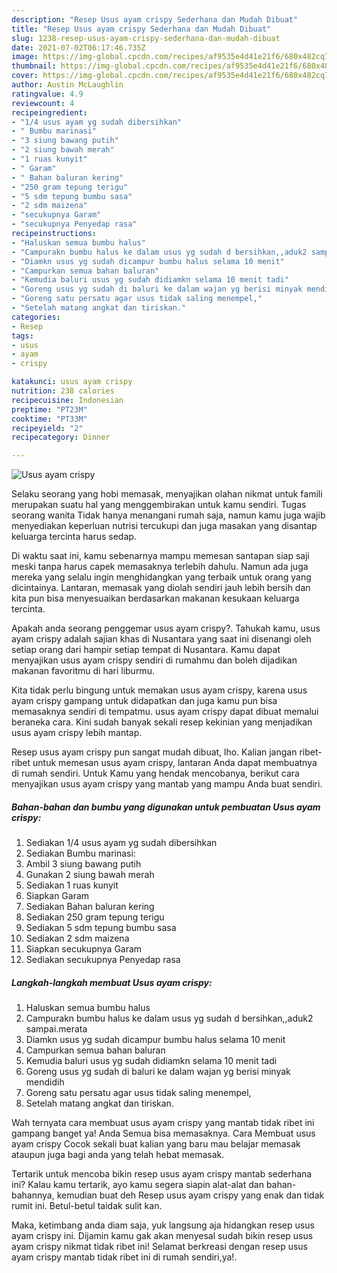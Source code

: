 ```yaml
---
description: "Resep Usus ayam crispy Sederhana dan Mudah Dibuat"
title: "Resep Usus ayam crispy Sederhana dan Mudah Dibuat"
slug: 1238-resep-usus-ayam-crispy-sederhana-dan-mudah-dibuat
date: 2021-07-02T06:17:46.735Z
image: https://img-global.cpcdn.com/recipes/af9535e4d41e21f6/680x482cq70/usus-ayam-crispy-foto-resep-utama.jpg
thumbnail: https://img-global.cpcdn.com/recipes/af9535e4d41e21f6/680x482cq70/usus-ayam-crispy-foto-resep-utama.jpg
cover: https://img-global.cpcdn.com/recipes/af9535e4d41e21f6/680x482cq70/usus-ayam-crispy-foto-resep-utama.jpg
author: Austin McLaughlin
ratingvalue: 4.9
reviewcount: 4
recipeingredient:
- "1/4 usus ayam yg sudah dibersihkan"
- " Bumbu marinasi"
- "3 siung bawang putih"
- "2 siung bawah merah"
- "1 ruas kunyit"
- " Garam"
- " Bahan baluran kering"
- "250 gram tepung terigu"
- "5 sdm tepung bumbu sasa"
- "2 sdm maizena"
- "secukupnya Garam"
- "secukupnya Penyedap rasa"
recipeinstructions:
- "Haluskan semua bumbu halus"
- "Campurakn bumbu halus ke dalam usus yg sudah d bersihkan,,aduk2 sampai.merata"
- "Diamkn usus yg sudah dicampur bumbu halus selama 10 menit"
- "Campurkan semua bahan baluran"
- "Kemudia baluri usus yg sudah didiamkn selama 10 menit tadi"
- "Goreng usus yg sudah di baluri ke dalam wajan yg berisi minyak mendidih"
- "Goreng satu persatu agar usus tidak saling menempel,"
- "Setelah matang angkat dan tiriskan."
categories:
- Resep
tags:
- usus
- ayam
- crispy

katakunci: usus ayam crispy 
nutrition: 238 calories
recipecuisine: Indonesian
preptime: "PT23M"
cooktime: "PT33M"
recipeyield: "2"
recipecategory: Dinner

---
```



![Usus ayam crispy](https://img-global.cpcdn.com/recipes/af9535e4d41e21f6/680x482cq70/usus-ayam-crispy-foto-resep-utama.jpg)

Selaku seorang yang hobi memasak, menyajikan olahan nikmat untuk famili merupakan suatu hal yang menggembirakan untuk kamu sendiri. Tugas seorang  wanita Tidak hanya menangani rumah saja, namun kamu juga wajib menyediakan keperluan nutrisi tercukupi dan juga masakan yang disantap keluarga tercinta harus sedap.

Di waktu  saat ini, kamu sebenarnya mampu memesan santapan siap saji meski tanpa harus capek memasaknya terlebih dahulu. Namun ada juga mereka yang selalu ingin menghidangkan yang terbaik untuk orang yang dicintainya. Lantaran, memasak yang diolah sendiri jauh lebih bersih dan kita pun bisa menyesuaikan berdasarkan makanan kesukaan keluarga tercinta. 



Apakah anda seorang penggemar usus ayam crispy?. Tahukah kamu, usus ayam crispy adalah sajian khas di Nusantara yang saat ini disenangi oleh setiap orang dari hampir setiap tempat di Nusantara. Kamu dapat menyajikan usus ayam crispy sendiri di rumahmu dan boleh dijadikan makanan favoritmu di hari liburmu.

Kita tidak perlu bingung untuk memakan usus ayam crispy, karena usus ayam crispy gampang untuk didapatkan dan juga kamu pun bisa memasaknya sendiri di tempatmu. usus ayam crispy dapat dibuat memalui beraneka cara. Kini sudah banyak sekali resep kekinian yang menjadikan usus ayam crispy lebih mantap.

Resep usus ayam crispy pun sangat mudah dibuat, lho. Kalian jangan ribet-ribet untuk memesan usus ayam crispy, lantaran Anda dapat membuatnya di rumah sendiri. Untuk Kamu yang hendak mencobanya, berikut cara menyajikan usus ayam crispy yang mantab yang mampu Anda buat sendiri.

<!--inarticleads1-->

##### Bahan-bahan dan bumbu yang digunakan untuk pembuatan Usus ayam crispy:

1. Sediakan 1/4 usus ayam yg sudah dibersihkan
1. Sediakan  Bumbu marinasi:
1. Ambil 3 siung bawang putih
1. Gunakan 2 siung bawah merah
1. Sediakan 1 ruas kunyit
1. Siapkan  Garam
1. Sediakan  Bahan baluran kering
1. Sediakan 250 gram tepung terigu
1. Sediakan 5 sdm tepung bumbu sasa
1. Sediakan 2 sdm maizena
1. Siapkan secukupnya Garam
1. Sediakan secukupnya Penyedap rasa




<!--inarticleads2-->

##### Langkah-langkah membuat Usus ayam crispy:

1. Haluskan semua bumbu halus
1. Campurakn bumbu halus ke dalam usus yg sudah d bersihkan,,aduk2 sampai.merata
1. Diamkn usus yg sudah dicampur bumbu halus selama 10 menit
1. Campurkan semua bahan baluran
1. Kemudia baluri usus yg sudah didiamkn selama 10 menit tadi
1. Goreng usus yg sudah di baluri ke dalam wajan yg berisi minyak mendidih
1. Goreng satu persatu agar usus tidak saling menempel,
1. Setelah matang angkat dan tiriskan.




Wah ternyata cara membuat usus ayam crispy yang mantab tidak ribet ini gampang banget ya! Anda Semua bisa memasaknya. Cara Membuat usus ayam crispy Cocok sekali buat kalian yang baru mau belajar memasak ataupun juga bagi anda yang telah hebat memasak.

Tertarik untuk mencoba bikin resep usus ayam crispy mantab sederhana ini? Kalau kamu tertarik, ayo kamu segera siapin alat-alat dan bahan-bahannya, kemudian buat deh Resep usus ayam crispy yang enak dan tidak rumit ini. Betul-betul taidak sulit kan. 

Maka, ketimbang anda diam saja, yuk langsung aja hidangkan resep usus ayam crispy ini. Dijamin kamu gak akan menyesal sudah bikin resep usus ayam crispy nikmat tidak ribet ini! Selamat berkreasi dengan resep usus ayam crispy mantab tidak ribet ini di rumah sendiri,ya!.

